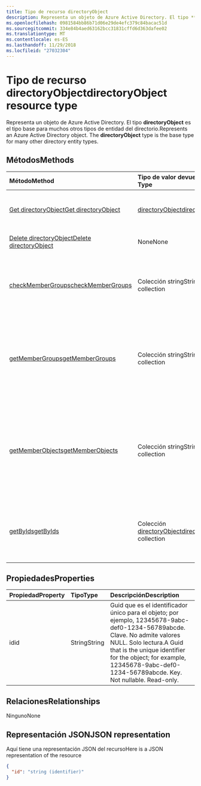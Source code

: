 ```yaml
---
title: Tipo de recurso directoryObject
description: Representa un objeto de Azure Active Directory. El tipo **directoryObject** es el tipo base para muchos otros tipos de entidad del directorio.
ms.openlocfilehash: 0981584bb86b71d06e29de4efc379c84bacac51d
ms.sourcegitcommit: 334e84b4aed63162bcc31831cffd6d363dafee02
ms.translationtype: MT
ms.contentlocale: es-ES
ms.lasthandoff: 11/29/2018
ms.locfileid: "27032304"
---
```

# <a name="directoryobject-resource-type"></a><span data-ttu-id="dcb0a-104">Tipo de recurso directoryObject</span><span class="sxs-lookup"><span data-stu-id="dcb0a-104">directoryObject resource type</span></span>

<span data-ttu-id="dcb0a-p102">Representa un objeto de Azure Active Directory. El tipo **directoryObject** es el tipo base para muchos otros tipos de entidad del directorio.</span><span class="sxs-lookup"><span data-stu-id="dcb0a-p102">Represents an Azure Active Directory object. The **directoryObject** type is the base type for many other directory entity types.</span></span>

## <a name="methods"></a><span data-ttu-id="dcb0a-107">Métodos</span><span class="sxs-lookup"><span data-stu-id="dcb0a-107">Methods</span></span>

| <span data-ttu-id="dcb0a-108">Método</span><span class="sxs-lookup"><span data-stu-id="dcb0a-108">Method</span></span>       | <span data-ttu-id="dcb0a-109">Tipo de valor devuelto</span><span class="sxs-lookup"><span data-stu-id="dcb0a-109">Return Type</span></span>  |<span data-ttu-id="dcb0a-110">Descripción</span><span class="sxs-lookup"><span data-stu-id="dcb0a-110">Description</span></span>|
|:---------------|:--------|:----------|
|[<span data-ttu-id="dcb0a-111">Get directoryObject</span><span class="sxs-lookup"><span data-stu-id="dcb0a-111">Get directoryObject</span></span>](../api/directoryobject-get.md) | [<span data-ttu-id="dcb0a-112">directoryObject</span><span class="sxs-lookup"><span data-stu-id="dcb0a-112">directoryObject</span></span>](directoryobject.md) |<span data-ttu-id="dcb0a-113">Lee las propiedades de un objeto directory.</span><span class="sxs-lookup"><span data-stu-id="dcb0a-113">Read the properties  of a directory object.</span></span>|
|[<span data-ttu-id="dcb0a-114">Delete directoryObject</span><span class="sxs-lookup"><span data-stu-id="dcb0a-114">Delete directoryObject</span></span>](../api/directoryobject-delete.md) | <span data-ttu-id="dcb0a-115">None</span><span class="sxs-lookup"><span data-stu-id="dcb0a-115">None</span></span> |<span data-ttu-id="dcb0a-116">Elimina un objeto directory.</span><span class="sxs-lookup"><span data-stu-id="dcb0a-116">Delete a directory object.</span></span> |
|[<span data-ttu-id="dcb0a-117">checkMemberGroups</span><span class="sxs-lookup"><span data-stu-id="dcb0a-117">checkMemberGroups</span></span>](../api/directoryobject-checkmembergroups.md)|<span data-ttu-id="dcb0a-118">Colección string</span><span class="sxs-lookup"><span data-stu-id="dcb0a-118">String collection</span></span>|<span data-ttu-id="dcb0a-p103">Comprueba la pertenencia a una lista de grupos. La comprobación es transitiva.</span><span class="sxs-lookup"><span data-stu-id="dcb0a-p103">Check for membership in a list of groups. The check is transitive.</span></span>|
|[<span data-ttu-id="dcb0a-121">getMemberGroups</span><span class="sxs-lookup"><span data-stu-id="dcb0a-121">getMemberGroups</span></span>](../api/directoryobject-getmembergroups.md)|<span data-ttu-id="dcb0a-122">Colección string</span><span class="sxs-lookup"><span data-stu-id="dcb0a-122">String collection</span></span>|<span data-ttu-id="dcb0a-p104">Devuelve todos los grupos de los que el usuario, grupo u objeto de directorio sea miembro. La comprobación es transitiva.</span><span class="sxs-lookup"><span data-stu-id="dcb0a-p104">Return all the groups that the user, group, or directory object is a member of. The check is transitive.</span></span>|
|[<span data-ttu-id="dcb0a-125">getMemberObjects</span><span class="sxs-lookup"><span data-stu-id="dcb0a-125">getMemberObjects</span></span>](../api/directoryobject-getmemberobjects.md)|<span data-ttu-id="dcb0a-126">Colección string</span><span class="sxs-lookup"><span data-stu-id="dcb0a-126">String collection</span></span>| <span data-ttu-id="dcb0a-p105">Devuelve todos los grupos y roles de directorio de los que el usuario, grupo u objeto de directorio sea miembro. La comprobación es transitiva.</span><span class="sxs-lookup"><span data-stu-id="dcb0a-p105">Return all of the groups and directory roles that the user, group, or directory object is a member of. The check is transitive.</span></span> |
|[<span data-ttu-id="dcb0a-129">getByIds</span><span class="sxs-lookup"><span data-stu-id="dcb0a-129">getByIds</span></span>](../api/directoryobject-getbyids.md) | <span data-ttu-id="dcb0a-130">Colección [directoryObject](directoryobject.md)</span><span class="sxs-lookup"><span data-stu-id="dcb0a-130">[directoryObject](directoryobject.md) collection</span></span> | <span data-ttu-id="dcb0a-131">Obtenga un conjunto de objetos de directorio basados en un conjunto de identificadores proporcionados.</span><span class="sxs-lookup"><span data-stu-id="dcb0a-131">Get a set of directory objects based on a set of supplied ids.</span></span> |

## <a name="properties"></a><span data-ttu-id="dcb0a-132">Propiedades</span><span class="sxs-lookup"><span data-stu-id="dcb0a-132">Properties</span></span>

| <span data-ttu-id="dcb0a-133">Propiedad</span><span class="sxs-lookup"><span data-stu-id="dcb0a-133">Property</span></span>   | <span data-ttu-id="dcb0a-134">Tipo</span><span class="sxs-lookup"><span data-stu-id="dcb0a-134">Type</span></span> |<span data-ttu-id="dcb0a-135">Descripción</span><span class="sxs-lookup"><span data-stu-id="dcb0a-135">Description</span></span>|
|:---------------|:--------|:----------|
|<span data-ttu-id="dcb0a-136">id</span><span class="sxs-lookup"><span data-stu-id="dcb0a-136">id</span></span>|<span data-ttu-id="dcb0a-137">String</span><span class="sxs-lookup"><span data-stu-id="dcb0a-137">String</span></span>|<span data-ttu-id="dcb0a-p106">Guid que es el identificador único para el objeto; por ejemplo, 12345678-9abc-def0-1234-56789abcde. Clave. No admite valores NULL. Solo lectura.</span><span class="sxs-lookup"><span data-stu-id="dcb0a-p106">A Guid that is the unique identifier for the object; for example, 12345678-9abc-def0-1234-56789abcde. Key. Not nullable. Read-only.</span></span>|

## <a name="relationships"></a><span data-ttu-id="dcb0a-142">Relaciones</span><span class="sxs-lookup"><span data-stu-id="dcb0a-142">Relationships</span></span>

<span data-ttu-id="dcb0a-143">Ninguno</span><span class="sxs-lookup"><span data-stu-id="dcb0a-143">None</span></span>


## <a name="json-representation"></a><span data-ttu-id="dcb0a-144">Representación JSON</span><span class="sxs-lookup"><span data-stu-id="dcb0a-144">JSON representation</span></span>

<span data-ttu-id="dcb0a-145">Aquí tiene una representación JSON del recurso</span><span class="sxs-lookup"><span data-stu-id="dcb0a-145">Here is a JSON representation of the resource</span></span>

<!--{
  "blockType": "resource",
  "openType": true,
  "optionalProperties": [],
  "keyProperty": "id",
  "baseType": "microsoft.graph.entity",
  "@odata.type": "microsoft.graph.directoryObject",
  "@odata.annotations": [
    {
      "capabilities": {
        "skippable": false,
        "countable": false,
        "expandable": false,
        "filterable": false,
        "referenceable": false,
        "selectable": false
      }
    }
  ]
}-->

```json
{
  "id": "string (identifier)"
}

```

<!-- uuid: 8fcb5dbc-d5aa-4681-8e31-b001d5168d79
2015-10-25 14:57:30 UTC -->
<!-- {
  "type": "#page.annotation",
  "description": "directoryObject resource",
  "keywords": "",
  "section": "documentation",
  "tocPath": ""
}-->
